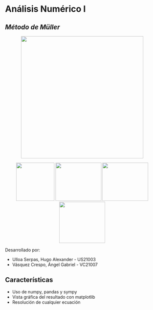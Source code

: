 # Análisis Numérico I
## _Método de Müller_

[<center><img src="https://www.python.org/static/img/python-logo.png" width="400px"></center>](https://www.python.org/)

<div align="center">
    <a href="https://www.sympy.org/en/index.html" target="_blank"><img src="https://upload.wikimedia.org/wikipedia/commons/thumb/5/54/Sympy_logo.svg/600px-Sympy_logo.svg.png?20140801003654" height="125px"></a>
    <a href="https://numpy.org/" target="_blank"><img src="https://upload.wikimedia.org/wikipedia/commons/thumb/3/31/NumPy_logo_2020.svg/512px-NumPy_logo_2020.svg.png?20200723114325" width="150px" height="125px"></a>
    <a href="https://pandas.pydata.org/" target="_blank"><img src="https://upload.wikimedia.org/wikipedia/commons/thumb/e/ed/Pandas_logo.svg/512px-Pandas_logo.svg.png?20200209204934" width="150px" height="125px"></a>
    <a href="https://matplotlib.org/" target="_blank"><img src="https://matplotlib.org/3.1.1/_static/logo2_compressed.svg" width="150px" height="135px"></a>
</div>

Desarrollado por:
- Ulloa Serpas, Hugo Alexander - US21003
- Vásquez Crespo, Ángel Gabriel - VC21007

## Características

- Uso de numpy, pandas y sympy
- Vista gráfica del resultado con matplotlib
- Resolución de cualquier ecuación

